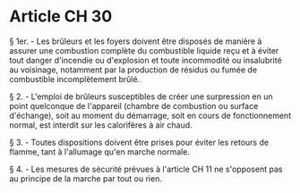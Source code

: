 # Article CH 30

§ 1er. - Les brûleurs et les foyers doivent être disposés de manière à assurer une combustion complète du combustible liquide reçu et à éviter tout danger d'incendie ou d'explosion et toute incommodité ou insalubrité au voisinage, notamment par la production de résidus ou fumée de combustible incomplètement brûlé.

§ 2. - L'emploi de brûleurs susceptibles de créer une surpression en un point quelconque de l'appareil (chambre de combustion ou surface d'échange), soit au moment du démarrage, soit en cours de fonctionnement normal, est interdit sur les calorifères à air chaud.

§ 3. - Toutes dispositions doivent être prises pour éviter les retours de flamme, tant à l'allumage qu'en marche normale.

§ 4. - Les mesures de sécurité prévues à l'article CH 11 ne s'opposent pas au principe de la marche par tout ou rien.
